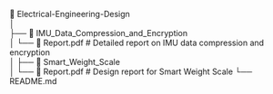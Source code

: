 📂 Electrical-Engineering-Design\
│\
├── 📂 IMU_Data_Compression_and_Encryption\
│       └── 📄 Report.pdf      # Detailed report on IMU data compression and encryption\
│
├── 📂 Smart_Weight_Scale\
│       └── 📄 Report.pdf      # Design report for Smart Weight Scale
└── README.md
